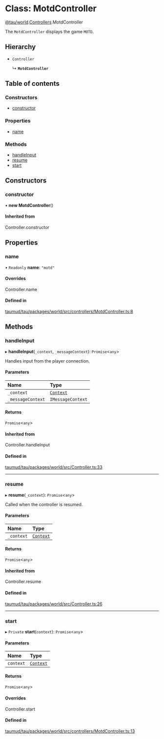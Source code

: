 # Class: MotdController

[@tau/world](../modules/tau_world.md).[Controllers](../modules/tau_world.Controllers.md).MotdController

The `MotdController` displays the game `MOTD`.

## Hierarchy

- `Controller`

  ↳ **`MotdController`**

## Table of contents

### Constructors

- [constructor](tau_world.Controllers.MotdController.md#constructor)

### Properties

- [name](tau_world.Controllers.MotdController.md#name)

### Methods

- [handleInput](tau_world.Controllers.MotdController.md#handleinput)
- [resume](tau_world.Controllers.MotdController.md#resume)
- [start](tau_world.Controllers.MotdController.md#start)

## Constructors

### constructor

• **new MotdController**()

#### Inherited from

Controller.constructor

## Properties

### name

• `Readonly` **name**: ``"motd"``

#### Overrides

Controller.name

#### Defined in

[taumud/tau/packages/world/src/controllers/MotdController.ts:8](https://github.com/tau-mud/tau/blob/b8e3567/packages/world/src/controllers/MotdController.ts#L8)

## Methods

### handleInput

▸ **handleInput**(`_context`, `_messageContext`): `Promise`<`any`\>

Handles input from the player connection.

#### Parameters

| Name | Type |
| :------ | :------ |
| `_context` | [`Context`](tau_world.Services.Sessions.Context.md) |
| `_messageContext` | `IMessageContext` |

#### Returns

`Promise`<`any`\>

#### Inherited from

Controller.handleInput

#### Defined in

[taumud/tau/packages/world/src/Controller.ts:33](https://github.com/tau-mud/tau/blob/b8e3567/packages/world/src/Controller.ts#L33)

___

### resume

▸ **resume**(`_context`): `Promise`<`any`\>

Called when the controller is resumed.

#### Parameters

| Name | Type |
| :------ | :------ |
| `_context` | [`Context`](tau_world.Services.Sessions.Context.md) |

#### Returns

`Promise`<`any`\>

#### Inherited from

Controller.resume

#### Defined in

[taumud/tau/packages/world/src/Controller.ts:26](https://github.com/tau-mud/tau/blob/b8e3567/packages/world/src/Controller.ts#L26)

___

### start

▸ `Private` **start**(`context`): `Promise`<`any`\>

#### Parameters

| Name | Type |
| :------ | :------ |
| `context` | [`Context`](tau_world.Services.Sessions.Context.md) |

#### Returns

`Promise`<`any`\>

#### Overrides

Controller.start

#### Defined in

[taumud/tau/packages/world/src/controllers/MotdController.ts:13](https://github.com/tau-mud/tau/blob/b8e3567/packages/world/src/controllers/MotdController.ts#L13)

